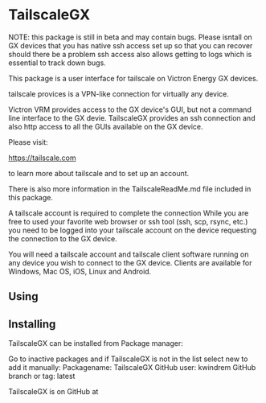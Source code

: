 # TailscaleGX

NOTE: this package is still in beta and may contain bugs.
Please isntall on GX devices that you has native ssh access set up so that you can recover should there be a problem
ssh access also allows getting to logs which is essential to track down bugs.

This package is a user interface for tailscale on Victron Energy GX devices.

tailscale provices is a VPN-like connection for virtually any device.

Victron VRM provides access to the GX device's GUI,
but not a command line interface to the GX devie.
TailscaleGX provides an ssh connection and also http access to all the GUIs available on the GX device.

Please visit:

https://tailscale.com

to learn more about tailscale and to set up an account.

There is also more information in the TailscaleReadMe.md file included in this package.

A tailscale account is required to complete the connection
While you are free to used your favorite web browser or ssh tool (ssh, scp, rsync, etc.)
you need to be logged into your tailscale account on the device requesting the connection
to the GX device. 

You will need a tailscale account and tailscale client software
running on any device you wish to connect to the GX device.
Clients are available for Windows, Mac OS, iOS, Linux and Android.


## Using

## Installing

TailscaleGX can be installed from Package manager:

Go to inactive packages and if TailscaleGX is not in the list
select new to add it manually:
Packagename: TailscaleGX
GitHub user: kwindrem
GitHub branch or tag: latest

TailscaleGX is on GitHub at 
